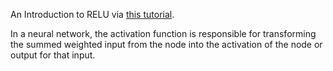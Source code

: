 An Introduction to RELU via [this tutorial](https://machinelearningmastery.com/rectified-linear-activation-function-for-deep-learning-neural-networks/).

In a neural network, the activation function is responsible for transforming the summed weighted input from the node into the activation of the node or output for that input.